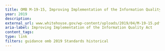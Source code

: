 ```yaml
---
title: OMB M-19-15, Improving Implementation of the Information Quality Act, 2019
year: 2019
description: 
external_url: www.whitehouse.gov/wp-content/uploads/2019/04/M-19-15.pdf
aria-label: Improving Implementation of the Information Quality Act
content_tags: 
type: link
filters: guidance omb 2019 Standards historical
---
```

